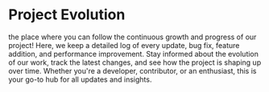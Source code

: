 # Project Evolution 

the place where you can follow the continuous growth and progress of our project! Here, we keep a detailed log of every update, bug fix, feature addition, and performance improvement. Stay informed about the evolution of our work, track the latest changes, and see how the project is shaping up over time. Whether you're a developer, contributor, or an enthusiast, this is your go-to hub for all updates and insights.

